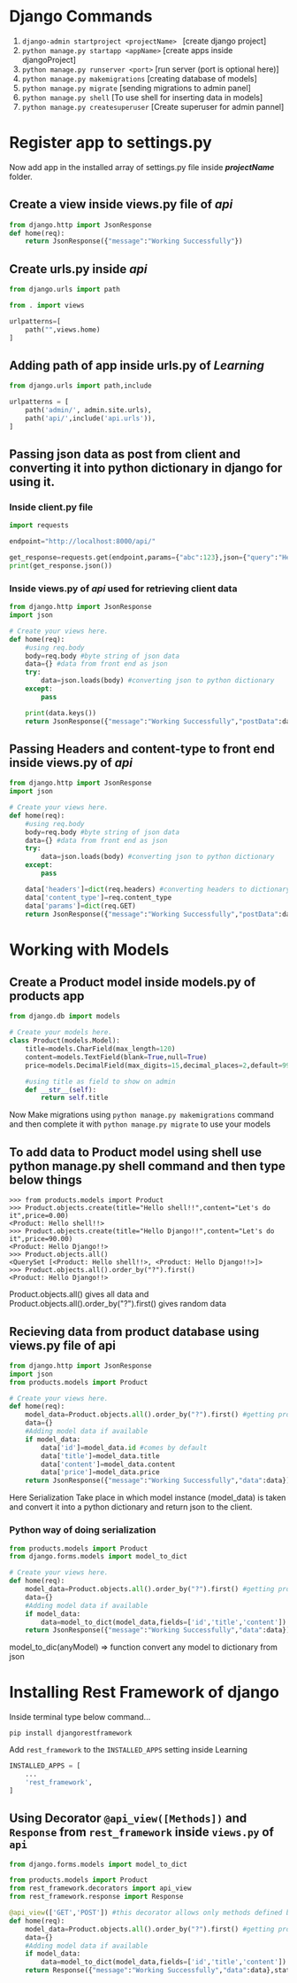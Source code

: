 # Django Commands

1. `django-admin startproject <projectName> `
   [create django project]
2. `python manage.py startapp <appName>`
   [create apps inside djangoProject]
3. `python manage.py runserver <port>`
   [run server (port is optional here)]
4. `python manage.py makemigrations`
   [creating database of models]
5. `python manage.py migrate`
   [sending migrations to admin panel]
6. `python manage.py shell`
   [To use shell for inserting data in models]
7. `python manage.py createsuperuser`
   [Create superuser for admin pannel]

# Register app to settings.py

Now add app in the installed array of settings.py file inside **_projectName_** folder.

## Create a view inside views.py file of **_api_**

```py
from django.http import JsonResponse
def home(req):
	return JsonResponse({"message":"Working Successfully"})
```

## Create urls.py inside **_api_**

```py
from django.urls import path

from . import views

urlpatterns=[
	path("",views.home)
]
```

## Adding path of app inside urls.py of **_Learning_**

```py
from django.urls import path,include

urlpatterns = [
    path('admin/', admin.site.urls),
    path('api/',include('api.urls')),
]
```

## Passing json data as post from client and converting it into python dictionary in django for using it.

### Inside client.py file

```py
import requests

endpoint="http://localhost:8000/api/"

get_response=requests.get(endpoint,params={"abc":123},json={"query":"Hello Django!!"})
print(get_response.json())
```

### Inside views.py of **_api_** used for retrieving client data

```py
from django.http import JsonResponse
import json

# Create your views here.
def home(req):
	#using req.body
	body=req.body #byte string of json data
	data={} #data from front end as json
	try:
		data=json.loads(body) #converting json to python dictionary
	except:
		pass

	print(data.keys())
	return JsonResponse({"message":"Working Successfully","postData":data})
```

## Passing Headers and content-type to front end inside views.py of **_api_**

```py
from django.http import JsonResponse
import json

# Create your views here.
def home(req):
	#using req.body
	body=req.body #byte string of json data
	data={} #data from front end as json
	try:
		data=json.loads(body) #converting json to python dictionary
	except:
		pass

	data['headers']=dict(req.headers) #converting headers to dictionary
	data['content_type']=req.content_type
	data['params']=dict(req.GET)
	return JsonResponse({"message":"Working Successfully","postData":data})
```

# Working with Models

## Create a Product model inside models.py of products app

```py
from django.db import models

# Create your models here.
class Product(models.Model):
	title=models.CharField(max_length=120)
	content=models.TextField(blank=True,null=True)
	price=models.DecimalField(max_digits=15,decimal_places=2,default=99.99)

	#using title as field to show on admin
	def __str__(self):
		return self.title

```

Now Make migrations using `python manage.py makemigrations` command and then complete it with `python manage.py migrate` to use your models

## To add data to Product model using shell use python manage.py shell command and then type below things

```shell
>>> from products.models import Product
>>> Product.objects.create(title="Hello shell!!",content="Let's do it",price=0.00)
<Product: Hello shell!!>
>>> Product.objects.create(title="Hello Django!!",content="Let's do it",price=90.00)
<Product: Hello Django!!>
>>> Product.objects.all()
<QuerySet [<Product: Hello shell!!>, <Product: Hello Django!!>]>
>>> Product.objects.all().order_by("?").first()
<Product: Hello Django!!>
```

Product.objects.all() gives all data and Product.objects.all().order_by("?").first() gives random data

## Recieving data from product database using views.py file of api

```py
from django.http import JsonResponse
import json
from products.models import Product

# Create your views here.
def home(req):
	model_data=Product.objects.all().order_by("?").first() #getting products randomly
	data={}
	#Adding model data if available
	if model_data:
		data['id']=model_data.id #comes by default
		data['title']=model_data.title
		data['content']=model_data.content
		data['price']=model_data.price
	return JsonResponse({"message":"Working Successfully","data":data})
```

Here Serialization Take place in which model instance (model_data) is taken and convert it into a python dictionary and return json to the client.

### Python way of doing serialization

```py
from products.models import Product
from django.forms.models import model_to_dict

# Create your views here.
def home(req):
	model_data=Product.objects.all().order_by("?").first() #getting products randomly
	data={}
	#Adding model data if available
	if model_data:
		data=model_to_dict(model_data,fields=['id','title','content']) #filed is optional (gives all if not mentioned)
	return JsonResponse({"message":"Working Successfully","data":data})
```

model_to_dic(anyModel) => function convert any model to dictionary from json

# Installing Rest Framework of django

Inside terminal type below command...

```
pip install djangorestframework
```

Add `rest_framework` to the `INSTALLED_APPS` setting inside Learning

```py
INSTALLED_APPS = [
    ...
    'rest_framework',
]
```

## Using Decorator `@api_view([Methods])` and `Response` from `rest_framework` inside `views.py` of `api`

```py
from django.forms.models import model_to_dict

from products.models import Product
from rest_framework.decorators import api_view
from rest_framework.response import Response

@api_view(['GET','POST']) #this decorator allows only methods defined by us
def home(req):
	model_data=Product.objects.all().order_by("?").first() #getting products randomly
	data={}
	#Adding model data if available
	if model_data:
		data=model_to_dict(model_data,fields=['id','title','content'])
	return Response({"message":"Working Successfully","data":data},status=200)
```
